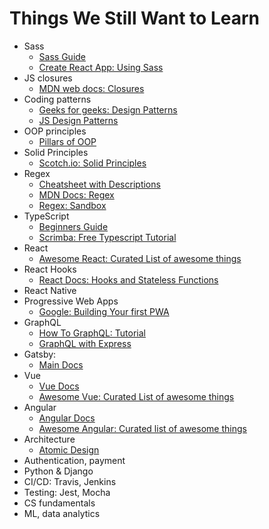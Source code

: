 # Things We Still Want to Learn

- Sass
  - [Sass Guide](https://sass-lang.com/guide)
  - [Create React App: Using Sass](https://facebook.github.io/create-react-app/docs/adding-a-sass-stylesheet)
- JS closures
  - [MDN web docs: Closures](https://developer.mozilla.org/en-US/docs/Web/JavaScript/Closures)
- Coding patterns
  - [Geeks for geeks: Design Patterns](https://www.geeksforgeeks.org/software-design-patterns/)
  - [JS Design Patterns](https://medium.com/beginners-guide-to-mobile-web-development/javascript-design-patterns-25f0faaaa15)
- OOP principles
  - [Pillars of OOP](https://medium.freecodecamp.org/object-oriented-programming-concepts-21bb035f7260)
- Solid Principles
  - [Scotch.io: Solid Principles](https://scotch.io/bar-talk/s-o-l-i-d-the-first-five-principles-of-object-oriented-design)
- Regex
  - [Cheatsheet with Descriptions](https://medium.com/factory-mind/regex-tutorial-a-simple-cheatsheet-by-examples-649dc1c3f285)
  - [MDN Docs: Regex](https://developer.mozilla.org/en-US/docs/Web/JavaScript/Guide/Regular_Expressions)
  - [Regex: Sandbox](https://regexr.com/)
- TypeScript
  - [Beginners Guide](https://www.typescriptlang.org/docs/handbook/typescript-in-5-minutes.html)
  - [Scrimba: Free Typescript Tutorial](https://scrimba.com/g/gintrototypescript)
- React
  - [Awesome React: Curated List of awesome things](https://github.com/enaqx/awesome-react#react-general-tutorials)
- React Hooks
  - [React Docs: Hooks and Stateless Functions](https://reactjs.org/docs/hooks-state.html#hooks-and-function-components)
- React Native
- Progressive Web Apps
  - [Google: Building Your first PWA](https://codelabs.developers.google.com/codelabs/your-first-pwapp/#0)
- GraphQL
  - [How To GraphQL: Tutorial](https://www.howtographql.com/)
  - [GraphQL with Express](https://graphql.org/graphql-js/running-an-express-graphql-server/)
- Gatsby:
  - [Main Docs](https://www.gatsbyjs.org/)
- Vue
  - [Vue Docs](https://vuejs.org/)
  - [Awesome Vue: Curated List of awesome things](https://github.com/vuejs/awesome-vue)
- Angular
  - [Angular Docs](https://angular.io/docs)
  - [Awesome Angular: Curated list of awesome things](https://github.com/PatrickJS/awesome-angular)
- Architecture
  - [Atomic Design](http://atomicdesign.bradfrost.com/chapter-2/)
- Authentication, payment
- Python & Django
- CI/CD: Travis, Jenkins
- Testing: Jest, Mocha
- CS fundamentals
- ML, data analytics
